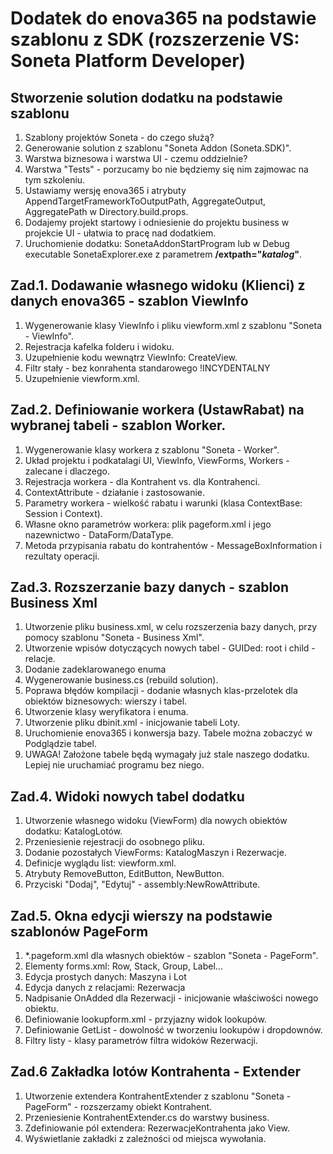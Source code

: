 # Dodatek do enova365 na podstawie szablonu z SDK (rozszerzenie VS: Soneta Platform Developer)

## Stworzenie solution dodatku na podstawie szablonu
  1. Szablony projektów Soneta - do czego służą?
  1. Generowanie solution z szablonu "Soneta Addon (Soneta.SDK)".
  1. Warstwa biznesowa i warstwa UI - czemu oddzielnie?
  1. Warstwa "Tests" - porzucamy bo nie będziemy się nim zajmowac na tym szkoleniu.
  1. Ustawiamy wersję enova365 i atrybuty AppendTargetFrameworkToOutputPath, AggregateOutput, AggregatePath w Directory.build.props.
  1. Dodajemy projekt startowy i odniesienie do projektu business w projekcie UI - ułatwia to pracę nad dodatkiem.
  1. Uruchomienie dodatku: SonetaAddonStartProgram lub w Debug executable SonetaExplorer.exe z parametrem **/extpath="_katalog_"**.
 
## Zad.1. Dodawanie własnego widoku (Klienci) z danych enova365 - szablon ViewInfo
  1. Wygenerowanie klasy ViewInfo i pliku viewform.xml z szablonu "Soneta - ViewInfo".
  1. Rejestracja kafelka folderu i widoku.
  1. Uzupełnienie kodu wewnątrz ViewInfo: CreateView.
  1. Filtr stały - bez konrahenta standarowego !INCYDENTALNY
  1. Uzupełnienie viewform.xml.

## Zad.2. Definiowanie workera (UstawRabat) na wybranej tabeli - szablon Worker.
  1. Wygenerowanie klasy workera z szablonu "Soneta - Worker".
  1. Układ projektu i podkatalagi UI, ViewInfo, ViewForms, Workers - zalecane i dlaczego.
  1. Rejestracja workera - dla Kontrahent vs. dla Kontrahenci.
  1. ContextAttribute - działanie i zastosowanie.
  1. Parametry workera - wielkość rabatu i warunki (klasa ContextBase: Session i Context).
  1. Własne okno parametrów workera: plik pageform.xml i jego nazewnictwo - DataForm/DataType.
  1. Metoda przypisania rabatu do kontrahentów - MessageBoxInformation i rezultaty operacji.

## Zad.3. Rozszerzanie bazy danych - szablon Business Xml
  1. Utworzenie pliku business.xml, w celu rozszerzenia bazy danych, przy pomocy szablonu "Soneta - Business Xml".
  1. Utworzenie wpisów dotyczących nowych tabel - GUIDed: root i child - relacje.
  2. Dodanie zadeklarowanego enuma
  3. Wygenerowanie business.cs (rebuild solution).
  4. Poprawa błędów kompilacji - dodanie własnych klas-przelotek dla obiektów biznesowych: wierszy i tabel.
  5. Utworzenie klasy weryfikatora i enuma.
  6. Utworzenie pliku dbinit.xml - inicjowanie tabeli Loty.
  7. Uruchomienie enova365 i konwersja bazy. Tabele można zobaczyć w Podglądzie tabel.
  8. UWAGA! Założone tabele będą wymagały już stale naszego dodatku. Lepiej nie uruchamiać programu bez niego.

## Zad.4. Widoki nowych tabel dodatku
  1. Utworzenie własnego widoku (ViewForm) dla nowych obiektów dodatku: KatalogLotów.
  1. Przeniesienie rejestracji do osobnego pliku.
  1. Dodanie pozostałych ViewForms: KatalogMaszyn i Rezerwacje.
  1. Definicje wyglądu list: viewform.xml.
  1. Atrybuty RemoveButton, EditButton, NewButton.
  1. Przyciski "Dodaj", "Edytuj" - assembly:NewRowAttribute.

## Zad.5. Okna edycji wierszy na podstawie szablonów PageForm
  1. *.pageform.xml dla własnych obiektów - szablon "Soneta - PageForm".
  1. Elementy forms.xml: Row, Stack, Group, Label...
  1. Edycja prostych danych: Maszyna i Lot
  1. Edycja danych z relacjami: Rezerwacja
  1. Nadpisanie OnAdded dla Rezerwacji - inicjowanie właściwości nowego obiektu.
  1. Definiowanie lookupform.xml - przyjazny widok lookupów.
  1. Definiowanie GetList - dowolność w tworzeniu lookupów i dropdownów.
  2. Filtry listy - klasy parametrów filtra widoków Rezerwacji.
  
## Zad.6 Zakładka lotów Kontrahenta - Extender
  1. Utworzenie extendera KontrahentExtender z szablonu "Soneta - PageForm" - rozszerzamy obiekt Kontrahent.
  1. Przeniesienie KontrahentExtender.cs do warstwy business.
  1. Zdefiniowanie pól extendera: RezerwacjeKontrahenta jako View.
  2. Wyświetlanie zakładki z zależności od miejsca wywołania.
  